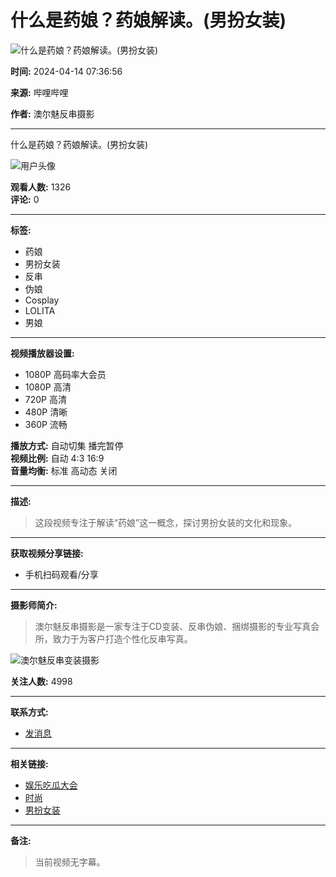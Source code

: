 # 什么是药娘？药娘解读。(男扮女装)

![什么是药娘？药娘解读。(男扮女装)](//i0.hdslb.com/bfs/archive/fe69c3f4d71e17f0aca5ebbed359cfde6962a04a.png@518w_290h_1c_!web-video-share-cover.webp)

**时间:** 2024-04-14 07:36:56

**来源:** 哔哩哔哩

**作者:** 澳尔魅反串摄影

---

什么是药娘？药娘解读。(男扮女装)

![用户头像](//i0.hdslb.com/bfs/face/7d8ca35220ea7a771d2bbb5ba7d1f0a97c33b1cf.jpg@96w.webp)

**观看人数:** 1326  
**评论:** 0

---

**标签:** 
- 药娘
- 男扮女装
- 反串
- 伪娘
- Cosplay
- LOLITA
- 男娘

---

**视频播放器设置:**
- 1080P 高码率大会员
- 1080P 高清
- 720P 高清
- 480P 清晰
- 360P 流畅

**播放方式:** 自动切集 播完暂停  
**视频比例:** 自动 4:3 16:9  
**音量均衡:** 标准 高动态 关闭  

---

**描述:**
> 这段视频专注于解读“药娘”这一概念，探讨男扮女装的文化和现象。

--- 

**获取视频分享链接:**
- 手机扫码观看/分享

---

**摄影师简介:**
> 澳尔魅反串摄影是一家专注于CD变装、反串伪娘、捆绑摄影的专业写真会所，致力于为客户打造个性化反串写真。

![澳尔魅反串变装摄影](https://i0.hdslb.com/bfs/garb/item/33e2e72d9a0c855f036b4cb55448f44af67a0635.png@.webp)

**关注人数:** 4998

---

**联系方式:** 
- [发消息](//message.bilibili.com/#whisper/mid1173969186)

--- 

**相关链接:**
- [娱乐吃瓜大会](https://m.bilibili.com/topic-detail?topic_id=1049283&topic_name=%E5%A8%B1%E4%B9%90%E5%90%83%E7%93%9C%E5%A4%A7%E4%BC%9A&spm_id_from=333.788.top.function_card.click)
- [时尚](//www.bilibili.com/v/fashion)
- [男扮女装](//search.bilibili.com/all?keyword=%E7%94%B7%E6%89%AE%E5%A5%B3%E8%A3%85&from_source=video_tag)

--- 

**备注:**
> 当前视频无字幕。